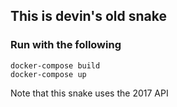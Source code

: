 ## This is devin's old snake
### Run with the following
```
docker-compose build
docker-compose up
```
Note that this snake uses the 2017 API